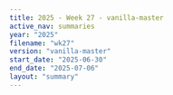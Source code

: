 ```yaml
---
title: 2025 - Week 27 - vanilla-master
active_nav: summaries
year: "2025"
filename: "wk27"
version: "vanilla-master"
start_date: "2025-06-30"
end_date: "2025-07-06"
layout: "summary"
---
```

